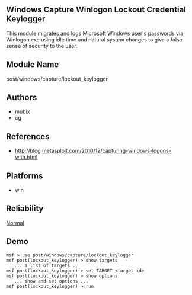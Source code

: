 ## Windows Capture Winlogon Lockout Credential Keylogger

This module migrates and logs Microsoft Windows user's 
passwords via Winlogon.exe using idle time and natural 
system changes to give a false sense of security to the 
user.


## Module Name
post/windows/capture/lockout_keylogger

## Authors
* mubix
* cg


## References
* http://blog.metasploit.com/2010/12/capturing-windows-logons-with.html




## Platforms
* win

## Reliability
[Normal](https://github.com/rapid7/metasploit-framework/wiki/Exploit-Ranking)

## Demo

```
msf > use post/windows/capture/lockout_keylogger
msf post(lockout_keylogger) > show targets
   ... a list of targets ...
msf post(lockout_keylogger) > set TARGET <target-id>
msf post(lockout_keylogger) > show options
   ... show and set options ...
msf post(lockout_keylogger) > run
```
    
    